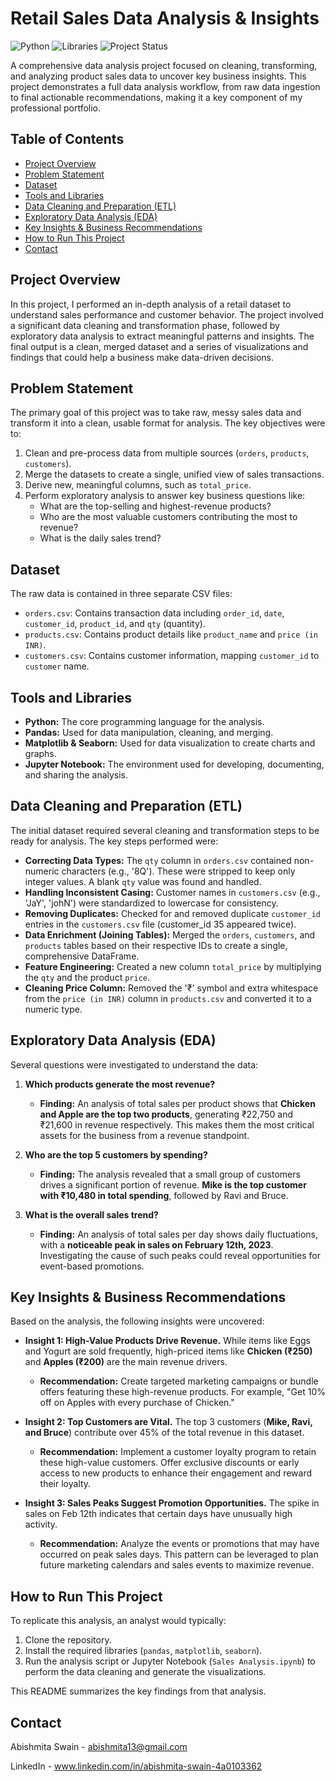 # Retail Sales Data Analysis & Insights

![Python](https://img.shields.io/badge/Python-3.9%2B-blue.svg)
![Libraries](https://img.shields.io/badge/Libraries-Pandas%20%7C%20Matplotlib%20%7C%20Seaborn-orange.svg)
![Project Status](https://img.shields.io/badge/Status-Completed-green.svg)

A comprehensive data analysis project focused on cleaning, transforming, and analyzing product sales data to uncover key business insights. This project demonstrates a full data analysis workflow, from raw data ingestion to final actionable recommendations, making it a key component of my professional portfolio.

## Table of Contents
- [Project Overview](#project-overview)
- [Problem Statement](#problem-statement)
- [Dataset](#dataset)
- [Tools and Libraries](#tools-and-libraries)
- [Data Cleaning and Preparation (ETL)](#data-cleaning-and-preparation-etl)
- [Exploratory Data Analysis (EDA)](#exploratory-data-analysis-eda)
- [Key Insights & Business Recommendations](#key-insights--business-recommendations)
- [How to Run This Project](#how-to-run-this-project)
- [Contact](#contact)

## Project Overview

In this project, I performed an in-depth analysis of a retail dataset to understand sales performance and customer behavior. The project involved a significant data cleaning and transformation phase, followed by exploratory data analysis to extract meaningful patterns and insights. The final output is a clean, merged dataset and a series of visualizations and findings that could help a business make data-driven decisions.

## Problem Statement

The primary goal of this project was to take raw, messy sales data and transform it into a clean, usable format for analysis. The key objectives were to:
1.  Clean and pre-process data from multiple sources (`orders`, `products`, `customers`).
2.  Merge the datasets to create a single, unified view of sales transactions.
3.  Derive new, meaningful columns, such as `total_price`.
4.  Perform exploratory analysis to answer key business questions like:
    * What are the top-selling and highest-revenue products?
    * Who are the most valuable customers contributing the most to revenue?
    * What is the daily sales trend?

## Dataset

The raw data is contained in three separate CSV files:
* `orders.csv`: Contains transaction data including `order_id`, `date`, `customer_id`, `product_id`, and `qty` (quantity).
* `products.csv`: Contains product details like `product_name` and `price (in INR)`.
* `customers.csv`: Contains customer information, mapping `customer_id` to `customer` name.

## Tools and Libraries

* **Python:** The core programming language for the analysis.
* **Pandas:** Used for data manipulation, cleaning, and merging.
* **Matplotlib & Seaborn:** Used for data visualization to create charts and graphs.
* **Jupyter Notebook:** The environment used for developing, documenting, and sharing the analysis.

## Data Cleaning and Preparation (ETL)

The initial dataset required several cleaning and transformation steps to be ready for analysis. The key steps performed were:
* **Correcting Data Types:** The `qty` column in `orders.csv` contained non-numeric characters (e.g., '8Q'). These were stripped to keep only integer values. A blank `qty` value was found and handled.
* **Handling Inconsistent Casing:** Customer names in `customers.csv` (e.g., 'JaY', 'johN') were standardized to lowercase for consistency.
* **Removing Duplicates:** Checked for and removed duplicate `customer_id` entries in the `customers.csv` file (customer_id 35 appeared twice).
* **Data Enrichment (Joining Tables):** Merged the `orders`, `customers`, and `products` tables based on their respective IDs to create a single, comprehensive DataFrame.
* **Feature Engineering:** Created a new column `total_price` by multiplying the `qty` and the product `price`.
* **Cleaning Price Column:** Removed the '₹' symbol and extra whitespace from the `price (in INR)` column in `products.csv` and converted it to a numeric type.

## Exploratory Data Analysis (EDA)

Several questions were investigated to understand the data:

1.  **Which products generate the most revenue?**
    * **Finding:** An analysis of total sales per product shows that **Chicken and Apple are the top two products**, generating ₹22,750 and ₹21,600 in revenue respectively. This makes them the most critical assets for the business from a revenue standpoint.
    

2.  **Who are the top 5 customers by spending?**
    * **Finding:** The analysis revealed that a small group of customers drives a significant portion of revenue. **Mike is the top customer with ₹10,480 in total spending**, followed by Ravi and Bruce.
   

3.  **What is the overall sales trend?**
    * **Finding:** An analysis of total sales per day shows daily fluctuations, with a **noticeable peak in sales on February 12th, 2023**. Investigating the cause of such peaks could reveal opportunities for event-based promotions.
   

## Key Insights & Business Recommendations

Based on the analysis, the following insights were uncovered:

* **Insight 1: High-Value Products Drive Revenue.** While items like Eggs and Yogurt are sold frequently, high-priced items like **Chicken (₹250)** and **Apples (₹200)** are the main revenue drivers.
    * **Recommendation:** Create targeted marketing campaigns or bundle offers featuring these high-revenue products. For example, "Get 10% off on Apples with every purchase of Chicken."

* **Insight 2: Top Customers are Vital.** The top 3 customers (**Mike, Ravi, and Bruce**) contribute over 45% of the total revenue in this dataset.
    * **Recommendation:** Implement a customer loyalty program to retain these high-value customers. Offer exclusive discounts or early access to new products to enhance their engagement and reward their loyalty.

* **Insight 3: Sales Peaks Suggest Promotion Opportunities.** The spike in sales on Feb 12th indicates that certain days have unusually high activity.
    * **Recommendation:** Analyze the events or promotions that may have occurred on peak sales days. This pattern can be leveraged to plan future marketing calendars and sales events to maximize revenue.

## How to Run This Project

To replicate this analysis, an analyst would typically:
1.  Clone the repository.
2.  Install the required libraries (`pandas`, `matplotlib`, `seaborn`).
3.  Run the analysis script or Jupyter Notebook (`Sales Analysis.ipynb`) to perform the data cleaning and generate the visualizations.

This README summarizes the key findings from that analysis.

## Contact
Abishmita Swain - abishmita13@gmail.com

LinkedIn - www.linkedin.com/in/abishmita-swain-4a0103362
